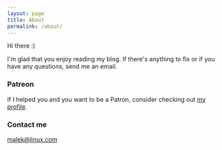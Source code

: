 ```yaml
---
layout: page
title: About
permalink: /about/
---
```


Hi there :)

I'm glad that you enjoy reading my blog. If there's anything to fix or if you have any questions, send me an email.

### Patreon

If I helped you and you want to be a Patron, consider checking out [my profile](https://patreon.com/bitrack).

### Contact me

[malek@linux.com](mailto:malek@linux.com)
